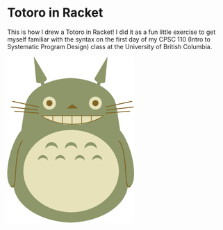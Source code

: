 # Totoro in Racket

This is how I drew a Totoro in Racket! I did it as a fun little exercise to get myself familiar with the syntax on the first day of my CPSC 110 (Intro to Systematic Program Design) class at the University of British Columbia.

![A totoro drawn using basic operations of the 2htdp/image library in Racket](/totoro-output.png)
